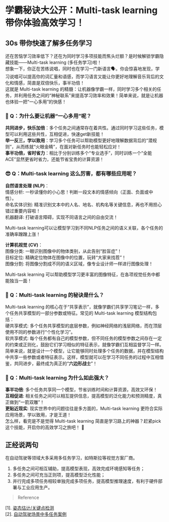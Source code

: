 # 学霸秘诀大公开：Multi-task learning 带你体验高效学习！
## 30s 带你快速了解多任务学习
还在苦恼学习效率低下？还在为同时学习多项技能而焦头烂额？是时候解锁学霸隐藏技能——Multi-task learning (多任务学习)啦！\
想象一下，你正在苦练说唱，同时也在学习一门新语言🗣️。你会惊喜地发现，学习说唱可以提高你的词汇量和语感，而学习语言又能让你更好地理解音乐背后的文化和情感，简直是双倍快乐，事半功倍！\
这就是 Multi-task learning 的精髓：让机器像学霸一样，同时学习多个相关的任务，并利用任务之间的“神秘联系”来提高学习效率和效果！简单来说，就是让机器也体验一把“一心多用”的快感！

### 🤔️ **Q**：为什么要让机器“一心多用”呢？

**共同进步，快乐加倍**：多个任务之间通常存在着共性。通过同时学习这些任务，模型可以利用这些共性，互相促进，快速get新技能！\
**举一反三，学以致用**：学习多个任务可以帮助模型更好地理解数据背后的“潜规则”，从而练就“火眼金睛”，在面对新任务时也能轻松应对！\
**事半功倍，省时省力**：相比于分别训练多个“专业选手”，同时训练一个“全能ACE”显然更省时省力，还能节省宝贵的计算资源！

### 😎 **Q**：Multi-task learning 这么厉害，都有哪些应用呢？

**自然语言处理 (NLP)**：\
情感分析: 一秒读懂你的小心思！判断一段文本的情感倾向（正面、负面或中性）。\
命名实体识别: 精准识别文本中的人名、地名、机构名等关键信息，再也不用担心错过重要内容啦！\
机器翻译: 打破语言障碍，实现不同语言之间的自由交流！

Multi-task learning可以让模型学习到不同NLP任务之间的语义关联，各个任务的准确率蹭蹭上涨！

**计算机视觉 (CV)**：\
图像分类: 一眼识别图像中的物体类别，从此告别“脸盲症”！\
目标定位: 精确定位物体在图像中的位置，玩转“大家来找茬”！\
图像分割: 将图像分割成不同的语义区域，像专业设计师一样进行图像处理！

Multi-task learning 可以帮助模型学习更丰富的图像特征，在各项视觉任务中都能独当一面！

### 🧐 **Q**：Multi-task learning 的秘诀是什么？

Multi-task learning 的核心在于“共享表示”，就像学霸们共享学习笔记一样，多个任务共享模型的一部分参数或特征。常见的 Multi-task learning 模型结构包括：\
硬共享模式: 多个任务共享模型的底层参数，例如神经网络的浅层网络，而在顶层使用不同的参数进行“个性化学习”。\
软共享模式: 每个任务都有自己的模型参数，但不同任务的模型参数之间存在一定的约束或正则化，鼓励它们学习相似的特征表示，就像学霸们互相监督学习一样。\
简单来说，就是设计一个模型，让它能够同时处理多个任务的数据，并在模型结构中共享一些参数或者特征表示。这样，模型就可以在学习不同任务的过程中互相借鉴，共同进步，最终成为真正的“**六边形战士**”！

### 🤩 **Q**：Multi-task learning 为什么如此强大？

**事半功倍**: 多个任务共享同一个模型，节省训练时间和计算资源，高效又环保！\
**互相促进**: 相关任务之间可以相互提供信息，提高模型的泛化能力和预测精度，真正做到“一箭双雕”！\
**更贴近现实**: 现实世界中的问题往往是多方面的，Multi-task learning 更符合实际应用场景，学以致用，才是王道！\
怎么样，看完是不是觉得 Multi-task learning 简直是学习路上的神器？赶紧pick这个技能，开启你的高效学习之旅吧！ 🚀

## 正经说两句
在自动驾驶等领域大多采用多任务学习，如特斯拉等视觉方案厂商。
1. 多任务之间可相互辅助，提高模型表现，高效完成环境感知等任务；
2. 多任务之间可充当正则项，提高模型泛化性能；
3. 并行完成多项任务相较单独完成多项任务，提高模型推理速度，有利于硬件部署与工业应用生产。

> Reference

[1]. [姿态估计/关键点检测](https://github.com/zh-song/Object-Detection-Papers/blob/Docments/Multi%20task/Pose-OD.md#multi-task)  
[2]. [自动驾驶场景中多任务案例](https://github.com/zh-song/Object-Detection-Papers/blob/Docments/Multi%20task/OmniDet.md#omnidet-surround-view-cameras-based-multi-task-visual-perception-network-for-autonomous-driving)
